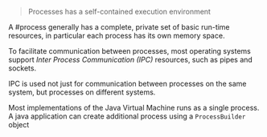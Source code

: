 
> Processes has a self-contained execution environment

A #process generally has a complete, private set of basic run-time resources, in particular each process has its own memory space.

To facilitate communication between processes, most operating systems support _Inter Process Communication (IPC)_ resources, such as pipes and sockets.

IPC is used not just for communication between processes on the same system, but processes on different systems.

Most implementations of the Java Virtual Machine runs as a single process. 
A java application can create additional process using a `ProcessBuilder` object
